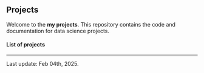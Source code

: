 ## Projects

Welcome to the **my projects**. This repository contains the code and documentation for data science projects.

#### List of projects



------
Last update: Feb 04th, 2025.